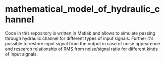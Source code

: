 # mathematical_model_of_hydraulic_channel
Code in this repository is written in Matlab and allows to simulate passing through hydraulic channel for different types of input signals. Further it's possible to restore input signal from the output in case of noise appearence and research relationship of RMS from noise/signal ratio for different kinds of input signals.
